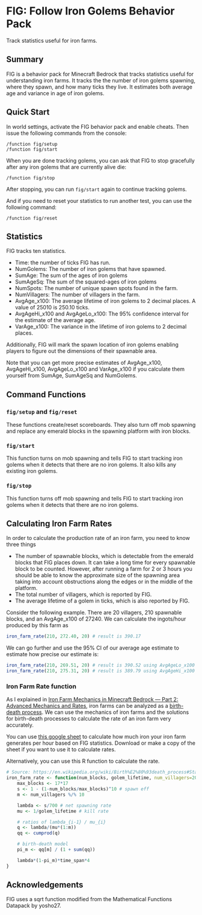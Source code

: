 # FIG: Follow Iron Golems Behavior Pack

Track statistics useful for iron farms.

## Summary

FIG is a behavior pack for Minecraft Bedrock that tracks statistics useful for
understanding iron farms. It tracks the the number of iron golems spawning,
where they spawn, and how many ticks they live. It estimates both average age
and variance in age of iron golems.

## Quick Start

In world settings, activate the FIG behavior pack and enable cheats. Then issue
the following commands from the console:
```
/function fig/setup
/function fig/start
```

When you are done tracking golems, you can ask that FIG to stop gracefully after
any iron golems that are currently alive die:
```
/function fig/stop
```
After stopping, you can run `fig/start` again to continue tracking golems.

And if you need to reset your statistics to run another test, you can use the
following command:
```
/function fig/reset
```

## Statistics

FIG tracks ten statistics.

 - Time: the number of ticks FIG has run.
 - NumGolems: The number of iron golems that have spawned.
 - SumAge: The sum of the ages of iron golems
 - SumAgeSq: The sum of the squared-ages of iron golems
 - NumSpots: The number of unique spawn spots found in the farm.
 - NumVillagers: The number of villagers in the farm.
 - AvgAge_x100: The average lifetime of iron golems to 2 decimal places. A
   value of 25010 is 250.10 ticks.
 - AvgAgeHi\_x100 and AvgAgeLo\_x100: The 95% confidence interval for the estimate
   of the average age.
 - VarAge_x100: The variance in the lifetime of iron golems to 2 decimal places.

Additionally, FIG will mark the spawn location of iron golems enabling players
to figure out the dimensions of their spawnable area.

Note that you can get more precise estimates of AvgAge\_x100, AvgAgeHi\_x100, 
AvgAgeLo\_x100 and VarAge\_x100 if you calculate them yourself from SumAge,
SumAgeSq and NumGolems.

## Command Functions

### `fig/setup` and `fig/reset`

These functions create/reset scoreboards. They also turn off mob spawning and
replace any emerald blocks in the spawning platform with iron blocks.

### `fig/start`

This function turns on mob spawning and tells FIG to start tracking iron golems
when it detects that there are no iron golems. It also kills any existing iron
golems.

### `fig/stop`

This function turns off mob spawning and tells FIG to start tracking iron golems
when it detects that there are no iron golems.

## Calculating Iron Farm Rates

In order to calculate the production rate of an iron farm, you need to know
three things
 - The number of spawnable blocks, which is detectable from the emerald blocks
   that FIG places down. It can take a long time for every spawnable block to
   be counted. However, after running a farm for 2 or 3 hours you should be
   able to know the approximate size of the spawning area taking into account
   obstructions along the edges or in the middle of the platform.
 - The total number of villagers, which is reported by FIG.
 - The average lifetime of a golem in ticks, which is also reported by FIG.

Consider the following example. There are 20 villagers, 210 spawnable blocks,
and an AvgAge_x100 of 27240. We can calculate the ingots/hour produced by this
farm as

```r
iron_farm_rate(210, 272.40, 20) # result is 390.17
```

We can go further and use the 95% CI of our average age estimate to estimate how
precise our estimate is:
```r
iron_farm_rate(210, 269.51, 20) # result is 390.52 using AvgAgeLo_x100
iron_farm_rate(210, 275.31, 20) # result is 389.79 using AvgAgeHi_x100
```

### Iron Farm Rate function

As I explained in [Iron Farm Mechanics in Minecraft Bedrock — Part 2: Advanced
Mechanics and Rates](https://youtu.be/c_tdRhUmt7w), iron farms can be analyzed
as a [birth-death process](https://en.wikipedia.org/wiki/Birth%E2%80%93death_process).
We can use the mechanics of iron farms and the solutions for birth-death
processes to calculate the rate of an iron farm very accurately.

You can use [this google sheet](https://docs.google.com/spreadsheets/d/1zmiGbM693c8nROf70GSGrlyeh_ZffTxdhCXASQvpnyo/edit?usp=sharing)
to calculate how much iron your iron farm generates per hour based on FIG statistics.
Download or make a copy of the sheet if you want to use it to calculate rates.

Alternatively, you can use this R function to calculate the rate.

```r
# Source: https://en.wikipedia.org/wiki/Birth%E2%80%93death_process#Stationary_solution
iron_farm_rate <- function(num_blocks, golem_lifetime, num_villagers=20, time_span=72000) {
    max_blocks <- 17*17
    s <- 1 - (1-num_blocks/max_blocks)^10 # spawn eff
    m <- num_villagers %/% 10

    lambda <- s/700 # net spawning rate
    mu <- 1/golem_lifetime # kill rate

    # ratios of lambda_{i-1} / mu_{i}
    q <- lambda/(mu*(1:m))
    qq <- cumprod(q)

    # birth-death model
    pi_m <- qq[m] / (1 + sum(qq))

    lambda*(1-pi_m)*time_span*4 
}
```

## Acknowledgements

FIG uses a sqrt function modified from the Mathematical Functions Datapack by
yosho27.
